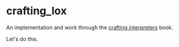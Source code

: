 # crafting_lox
An implementation and work through the
[crafting interpreters](https://github.com/munificent/craftinginterpreters) book.

Let's do this.

